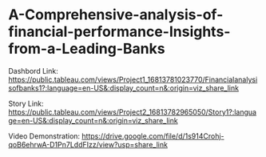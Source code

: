 # A-Comprehensive-analysis-of-financial-performance-Insights-from-a-Leading-Banks



Dashbord Link: https://public.tableau.com/views/Project1_16813781023770/Financialanalysisofbanks1?:language=en-US&:display_count=n&:origin=viz_share_link

Story Link: https://public.tableau.com/views/Project2_16813782965050/Story1?:language=en-US&:display_count=n&:origin=viz_share_link

Video Demonstration: https://drive.google.com/file/d/1s914Crohj-qoB6ehrwA-D1Pn7LddFIzz/view?usp=share_link
